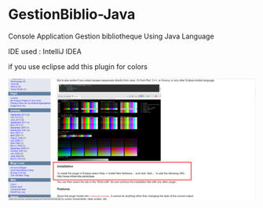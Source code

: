 # GestionBiblio-Java
Console Application 
Gestion bibliotheque Using Java Language

IDE used : IntelliJ IDEA

if you use eclipse add this plugin for colors

![Test Image 6](for_colors.png)


